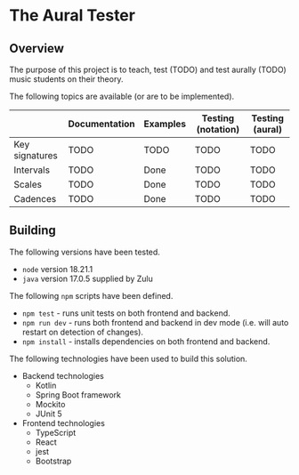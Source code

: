 # The Aural Tester

## Overview

The purpose of this project is to teach, test (TODO) and test aurally (TODO) music students on their theory.

The following topics are available (or are to be implemented).

|                | Documentation | Examples | Testing (notation) | Testing (aural) |
|----------------|---------------|----------|--------------------|-----------------|
| Key signatures | TODO          | TODO     | TODO               | TODO            |
| Intervals      | TODO          | Done     | TODO               | TODO            |
| Scales         | TODO          | Done     | TODO               | TODO            |
| Cadences       | TODO          | Done     | TODO               | TODO            |

## Building

The following versions have been tested.

* `node` version 18.21.1
* `java` version 17.0.5 supplied by Zulu

The following `npm` scripts have been defined.

* `npm test` - runs unit tests on both frontend and backend.
* `npm run dev` - runs both frontend and backend in dev mode (i.e. will auto restart on detection of changes).
* `npm install` - installs dependencies on both frontend and backend.

The following technologies have been used to build this solution.
* Backend technologies
  * Kotlin
  * Spring Boot framework
  * Mockito
  * JUnit 5
* Frontend technologies
  * TypeScript
  * React
  * jest
  * Bootstrap